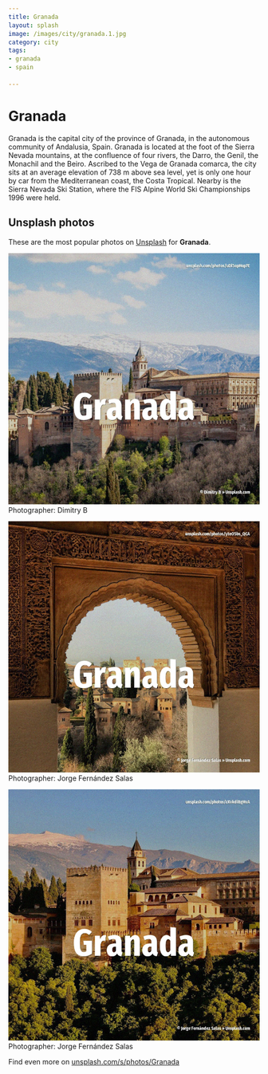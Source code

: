 ```yaml
---
title: Granada
layout: splash
image: /images/city/granada.1.jpg
category: city
tags:
- granada
- spain

---
```

# Granada

Granada  is the capital city of the province of Granada, in the autonomous community of Andalusia,  Spain. Granada is located at the foot of the Sierra Nevada mountains, at the confluence of four rivers,  the Darro, the Genil, the Monachil and the Beiro. Ascribed to the Vega de Granada comarca, the city sits at an average elevation of 738 m  above sea  level, yet is only one hour by car from the Mediterranean coast, the Costa Tropical. Nearby is the Sierra Nevada Ski Station, where the FIS Alpine World Ski Championships 1996 were  held.  

 
## Unsplash photos
These are the most popular photos on [Unsplash](https://unsplash.com) for **Granada**.
 
![Granada](/images/city/granada.1.jpg)
Photographer:  Dimitry B
 
![Granada](/images/city/granada.2.jpg)
Photographer:  Jorge Fernández Salas
 
![Granada](/images/city/granada.3.jpg)
Photographer:  Jorge Fernández Salas
 
Find even more on [unsplash.com/s/photos/Granada](https://unsplash.com/s/photos/Granada)
 
